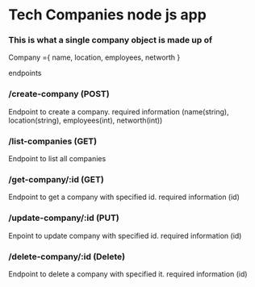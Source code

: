 # Tech Companies node js app

### This is what a single company object is made up of

Company ={
name,
location,
employees,
networth
}

endpoints

### /create-company (POST)

Endpoint to create a company. required information (name(string), location(string), employees(int), networth(int))

### /list-companies (GET)

Endpoint to list all companies

### /get-company/:id (GET)

Endpoint to get a company with specified id. required information (id)

### /update-company/:id (PUT)

Enpoint to update company with specified id. required information (id)

### /delete-company/:id (Delete)

Endpoint to delete a company with specified it. required information (id)
